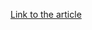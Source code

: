 [Link to the article](https://proofpoint.com/us/blog/threat-insight/dtpacker-net-packer-curious-password-1)

